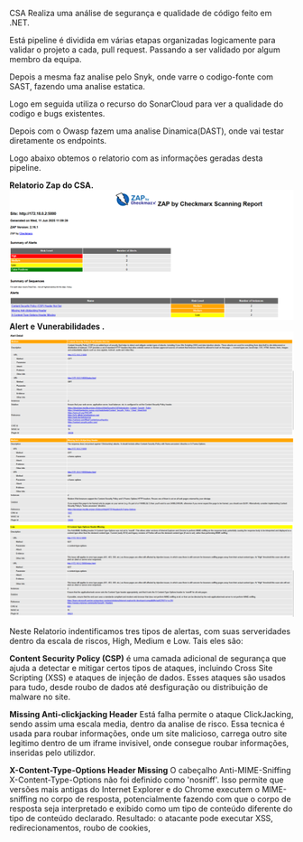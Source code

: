 
CSA Realiza uma análise de segurança e qualidade de código feito em .NET. 

Está pipeline  é dividida em várias etapas organizadas logicamente para validar o projeto a cada, pull request. Passando a ser validado por algum membro da equipa.

Depois a mesma faz analise pelo Snyk, onde varre o codigo-fonte com SAST, fazendo uma analise estatica. 

Logo em seguida utiliza o recurso do SonarCloud para ver a qualidade do codigo e bugs existentes. 

Depois com o Owasp fazem uma analise Dinamica(DAST), onde vai testar diretamente os endpoints.

Logo abaixo obtemos o relatorio com as informações geradas desta pipeline.

**Relatorio Zap do CSA.**
![alt text](alert.png)
**Alert e Vunerabilidades .**
![alt text](alert_detail.png)
![alt text](alert_detail-2.png)
![alt text](alert_detail-3.png)

Neste Relatorio indentificamos tres tipos de alertas, com suas serveridades dentro da escala de riscos, High, Medium e Low.
Tais eles são: 

**Content Security Policy (CSP)**
é uma camada adicional de segurança que ajuda a detectar e mitigar certos tipos de ataques, incluindo Cross Site Scripting (XSS) e ataques de injeção de dados. Esses ataques são usados para tudo, desde roubo de dados até desfiguração ou distribuição de malware no site.

**Missing Anti-clickjacking Header**
Está falha permite o ataque ClickJacking, sendo assim uma escala media, dentro da analise de risco. Essa tecnica é usada para roubar informações, onde um site malicioso, carrega outro site legitimo dentro de um iframe invisivel, onde consegue roubar informações, inseridas pelo utilizdor.

**X-Content-Type-Options Header Missing**
O cabeçalho Anti-MIME-Sniffing X-Content-Type-Options não foi definido como 'nosniff'. Isso permite que versões mais antigas do Internet Explorer e do Chrome executem o MIME-sniffing no corpo de resposta, potencialmente fazendo com que o corpo de resposta seja interpretado e exibido como um tipo de conteúdo diferente do tipo de conteúdo declarado.
Resultado: o atacante pode executar XSS, redirecionamentos, roubo de cookies, 

